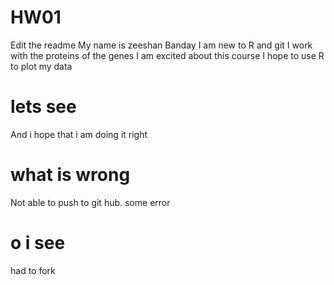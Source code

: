 # HW01
Edit the readme
My name is zeeshan Banday
I am new to R and git
I work with the proteins of the genes
I am excited about this course
I hope to use R to plot my data
# lets see
And i hope that i am doing it right
# what is wrong
 Not able to push to git hub. some error
# o i see
had to fork

